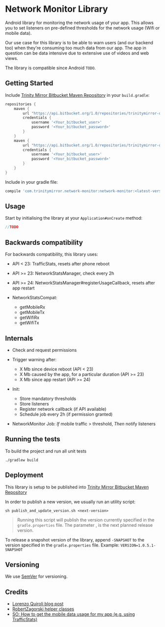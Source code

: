 # Network Monitor Library

Android library for monitoring the network usage of your app. This allows you to set listeners on 
pre-defined thresholds for the network usage (Wifi or mobile data). 

Our use case for this library is to be able to warn users (and our backend too) when they're consuming 
too much data from our app. The app in question can be data intensive due to extensive use of 
videos and web views.

The library is compatible since Android `TODO`. 

## Getting Started

Include [Trinity Mirror Bitbucket Maven Repository](bitbucket.org/trinitymirror-ondemand/trinity-maven-respository/)
in your ``build.gradle``:

```groovy
repositories {
    maven {
        url "https://api.bitbucket.org/1.0/repositories/trinitymirror-ondemand/trinity-maven-respository/raw/snapshots"
        credentials {
            username '<Your_bitbucket_user>'
            password '<Your_bitbucket_password>'
        }
    }
    maven {
        url "https://api.bitbucket.org/1.0/repositories/trinitymirror-ondemand/trinity-maven-respository/raw/releases"
        credentials {
            username '<Your_bitbucket_user>'
            password '<Your_bitbucket_password>'
        }
    }
}
```

Include in your gradle file: 

```groovy
compile 'com.trinitymirror.network-monitor:network-monitor:<latest-version>'
```

## Usage

Start by initialising the library at your `Application#onCreate` method:

```java
//TODO
```

## Backwards compatibility

For backwards compatibility, this library uses:

* API < 23: TrafficStats, resets after phone reboot
* API >= 23: NetworkStatsManager, check every 2h
* API >= 24: NetworkStatsManager#registerUsageCallback, resets after app restart

* NetworkStatsCompat:

  * getMobileRx
  * getMobileTx
  * getWifiRx
  * getWifiTx

## Internals

* Check and request permissions

* Trigger warning after:

  *	X Mb since device reboot (API < 23)
  * X Mb caused by the app, for a particular duration (API >= 23)
  * X Mb since app restart (API >= 24)

* Init:

  * Store mandatory thresholds
  * Store listeners
  * Register network callback  (if API available)
  * Schedule job every 2h (if permission granted)

* NetworkMonitor Job: _If_ mobile traffic > threshold, _Then_ notify listeners

## Running the tests

To build the project and run all unit tests

```
./gradlew build
```

## Deployment

This library is setup to be published into 
[Trinity Mirror Bitbucket Maven Repository](bitbucket.org/trinitymirror-ondemand/trinity-maven-respository/)

In order to publish a new version, we usually run an utility script: 

```
sh publish_and_update_version.sh <next-version>
```

> Running this script will publish the version currently specified in the 
`gradle.properties` file. The parameter <next-version>, is the next planned release version.

To release a snapshot version of the library, append `-SNAPSHOT` to the version specified in 
the `gradle.properties` file. 
Example: `VERSION=1.0.5.1-SNAPSHOT`

## Versioning

We use [SemVer](http://semver.org/) for versioning. 

## Credits

* [Lorenzo Quiroli blog post](https://medium.com/@quiro91/build-a-data-usage-manager-in-android-e7991cfe7fe4)
* [RobertZagorski helper classes](https://github.com/RobertZagorski/NetworkStats)
* [SO: How to get the mobile data usage for my app (e.g. using TrafficStats)](https://stackoverflow.com/a/19435738/1383284)